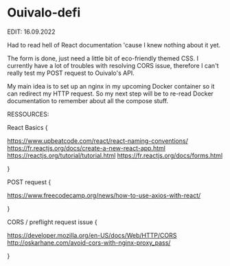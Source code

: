 # Ouivalo-defi

EDIT: 16.09.2022

Had to read hell of React documentation 'cause I knew nothing about it yet.

The form is done, just need a little bit of eco-friendly themed CSS.
I currently have a lot of troubles with resolving CORS issue, therefore I can't really test my POST request to Ouivalo's API.

My main idea is to set up an nginx in my upcoming Docker container so it can redirect my HTTP request.
So my next step will be to re-read Docker documentation to remember about all the compose stuff.



RESSOURCES: 

React Basics {

https://www.upbeatcode.com/react/react-naming-conventions/
https://fr.reactjs.org/docs/create-a-new-react-app.html
https://reactjs.org/tutorial/tutorial.html
https://fr.reactjs.org/docs/forms.html

}

POST request {

https://www.freecodecamp.org/news/how-to-use-axios-with-react/

}

CORS / preflight request issue {

https://developer.mozilla.org/en-US/docs/Web/HTTP/CORS
http://oskarhane.com/avoid-cors-with-nginx-proxy_pass/

}

